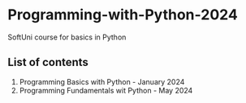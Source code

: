 # Programming-with-Python-2024 
SoftUni course for basics in Python

## List of contents
1. Programming Basics with Python - January 2024
2. Programming Fundamentals wit Python - May 2024
